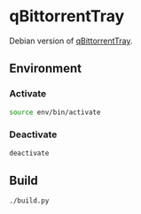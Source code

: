 # qBittorrentTray

Debian version of [qBittorrentTray](https://github.com/teug91/qBittorrentTray).

## Environment

### Activate

```bash
source env/bin/activate
```

### Deactivate

```bash
deactivate
```

## Build

```bash
./build.py
```
